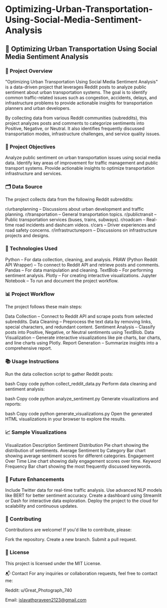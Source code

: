 # Optimizing-Urban-Transportation-Using-Social-Media-Sentiment-Analysis
## 🚦 Optimizing Urban Transportation Using Social Media Sentiment Analysis
### 📌 Project Overview
"Optimizing Urban Transportation Using Social Media Sentiment Analysis" is a data-driven project that leverages Reddit posts to analyze public sentiment about urban transportation systems. The goal is to identify common traffic-related issues such as congestion, accidents, delays, and infrastructure problems to provide actionable insights for transportation planners and urban developers.

By collecting data from various Reddit communities (subreddits), this project analyzes posts and comments to categorize sentiments into Positive, Negative, or Neutral. It also identifies frequently discussed transportation modes, infrastructure challenges, and service quality issues.

### 🎯 Project Objectives
Analyze public sentiment on urban transportation issues using social media data.
Identify key areas of improvement for traffic management and public transport systems.
Provide actionable insights to optimize transportation infrastructure and services.
### 🗂️ Data Source
The project collects data from the following Reddit subreddits:

r/urbanplanning – Discussions about urban development and traffic planning.
r/transportation – General transportation topics.
r/publictransit – Public transportation services (buses, trains, subways).
r/roadcam – Real-time road incidents and dashcam videos.
r/cars – Driver experiences and road safety concerns.
r/infrastructureporn – Discussions on infrastructure projects and designs.
### 🧰 Technologies Used
Python – For data collection, cleaning, and analysis.
PRAW (Python Reddit API Wrapper) – To connect to Reddit API and retrieve posts and comments.
Pandas – For data manipulation and cleaning.
TextBlob – For performing sentiment analysis.
Plotly – For creating interactive visualizations.
Jupyter Notebook – To run and document the project workflow.

### 📊 Project Workflow
The project follows these main steps:

Data Collection – Connect to Reddit API and scrape posts from selected subreddits.
Data Cleaning – Preprocess the text data by removing links, special characters, and redundant content.
Sentiment Analysis – Classify posts into Positive, Negative, or Neutral sentiments using TextBlob.
Data Visualization – Generate interactive visualizations like pie charts, bar charts, and line charts using Plotly.
Report Generation – Summarize insights into a comprehensive report.
### 📚 Usage Instructions
Run the data collection script to gather Reddit posts:

bash
Copy code
python collect_reddit_data.py
Perform data cleaning and sentiment analysis:

bash
Copy code
python analyze_sentiment.py
Generate visualizations and reports:

bash
Copy code
python generate_visualizations.py
Open the generated HTML visualizations in your browser to explore the results.

### 📈 Sample Visualizations
Visualization	Description
Sentiment Distribution	Pie chart showing the distribution of sentiments.
Average Sentiment by Category	Bar chart showing average sentiment scores for different categories.
Engagement Over Time	Line chart showing daily engagement scores over time.
Keyword Frequency	Bar chart showing the most frequently discussed keywords.
### 🚀 Future Enhancements
Include Twitter data for real-time traffic analysis.
Use advanced NLP models like BERT for better sentiment accuracy.
Create a dashboard using Streamlit or Dash for interactive data exploration.
Deploy the project to the cloud for scalability and continuous updates.
### 🤝 Contributing
Contributions are welcome! If you'd like to contribute, please:

Fork the repository.
Create a new branch.
Submit a pull request.
### 📝 License
This project is licensed under the MIT License.

📬 Contact
For any inquiries or collaboration requests, feel free to contact me:

Reddit: u/Great_Photograph_740

Email: islavathpraveen2123@gmail.com

